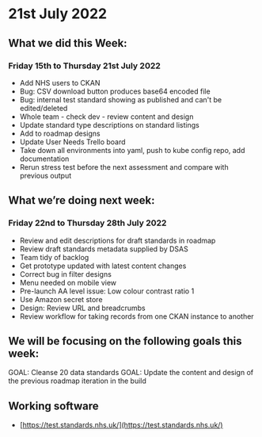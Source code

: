 # 21st July 2022 

## What we did this Week:
### Friday 15th to Thursday 21st July 2022
* Add NHS users to CKAN
* Bug: CSV download button produces base64 encoded file
* Bug: internal test standard showing as published and can't be edited/deleted
* Whole team - check dev - review content and design
* Update standard type descriptions on standard listings
* Add to roadmap designs
* Update User Needs Trello board
* Take down all environments into yaml, push to kube config repo, add documentation
* Rerun stress test before the next assessment and compare with previous output

## What we’re doing next week:
### Friday 22nd to Thursday 28th July 2022
* Review and edit descriptions for draft standards in roadmap
* Review draft standards metadata supplied by DSAS
* Team tidy of backlog
* Get prototype updated with latest content changes
* Correct bug in filter designs
* Menu needed on mobile view
* Pre-launch AA level issue: Low colour contrast ratio 1
* Use Amazon secret store
* Design: Review URL and breadcrumbs
* Review workflow for taking records from one CKAN instance to another

## We will be focusing on the following goals this week:
GOAL: Cleanse 20 data standards
GOAL: Update the content and design of the previous roadmap iteration in the build

## Working software
* [https://test.standards.nhs.uk/](https://test.standards.nhs.uk/) 
